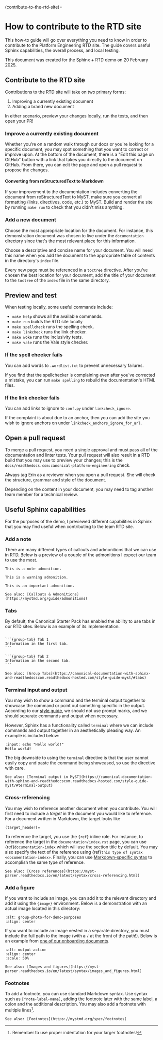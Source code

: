 (contribute-to-the-rtd-site)=
# How to contribute to the RTD site

This how-to guide will go over everything you need to know in order to
contribute to the Platform Engineering RTD site. The guide covers useful
Sphinx capabilities, the overall process, and local testing. 

This document was created for the Sphinx + RTD demo on 20 February 2025.
<!-- TODO: Add a link to the recording once it's available! -->

## Contribute to the RTD site

Contributions to the RTD site will take on two primary forms:
1. Improving a currently existing document
2. Adding a brand new document

In either scenario, preview your changes locally, run the tests, and then
open your PR!

### Improve a currently existing document

Whether you're on a random walk through our docs or you're looking for
a specific document, you may spot something that you want to correct or
improve upon. At the bottom of the document, there is a "Edit this page on GitHub"
button with a link that takes you directly to the document on GitHub. From there,
you can edit the page and open a pull request to propose the changes.

#### Converting from reStructuredText to Markdown

If your improvement to the documentation includes converting the document
from reStructuredText to MyST, make sure you convert all formatting (links, directives,
code, etc.) to MyST. Build and render the site by running `make run` to check
that you didn't miss anything.

### Add a new document

Choose the most appropriate location for the document. For instance,
this demonstration document was chosen to live under the `documentation` directory
since that's the most relevant place for this information. 

Choose a descriptive and concise name for your document. You will need this
name when you add the document to the appropriate table of contents in the
directory's `index` file. 

Every new page must be referenced in a `toctree` directive. After you've chosen
the best location for your document, add the title of your document to the
`toctree` of the `index` file in the same directory.

## Preview and test

When testing locally, some useful commands include:

* `make help` shows all the available commands.
* `make run` builds the RTD site locally
* `make spellcheck` runs the spelling check.
* `make linkcheck` runs the link checker.
* `make woke` runs the inclusivity tests.
* `make vale` runs the Vale style checker.

### If the spell checker fails

You can add words to `.wordlist.txt` to prevent unnecessary failures.

If you find that the spellchecker is complaining even after you've
corrected a mistake, you can run `make spelling` to rebuild the documentation's
HTML files. 

### If the link checker fails

You can add links to ignore to `conf.py` under `linkcheck_ignore`. 

If the complaint is about due to an anchor, then you can add the
site you wish to ignore anchors on under `linkcheck_anchors_ignore_for_url`.

## Open a pull request

To merge a pull request, you need a single approval and must pass all of
the documentation and linter tests. Your pull request will also result in a RTD
build that you may use to preview your changes; this is the 
`docs/readthedocs.com:canonical-platform-engineering` check. 

Always tag Erin as a reviewer when you open a pull request. She will check the
structure, grammar and style of the document. 

Depending on the content in your document, you may need to tag another team member
for a technical review.

## Useful Sphinx capabilities

For the purposes of the demo, I previewed different capabilities in Sphinx
that you may find useful when contributing to the team RTD site.

### Add a note

There are many different types of callouts and admonitions
that we can use in RTD. Below is a preview of a couple of the
admonitions I expect our team to use the most.

```{note}
This is a note admonition.
```

```{warning}
This is a warning admonition.
```

```{important}
This is an important admonition. 
```

```{seealso}
See also: [Callouts & Admonitions](https://mystmd.org/guide/admonitions)
```

### Tabs

By default, the Canonical Starter Pack has enabled the ability to use
tabs in our RTD sites. Below is an example of its implementation.

````{tabs}

```{group-tab} Tab 1
Information in the first tab.
```

```{group-tab} Tab 2
Information in the second tab.
```

````

```{seealso}
See also: [Group Tabs](https://canonical-documentation-with-sphinx-and-readthedocscom.readthedocs-hosted.com/style-guide-myst/#tabs)
```

### Terminal input and output

You may wish to show a command and the terminal output together to showcase
the command or point out something specific in the output. According to our
[style guide](https://docs.ubuntu.com/styleguide/en), we should not use
prompt marks, and we should separate commands and output when necessary. 

However, Sphinx has a functionality called `terminal` where we can include
commands and output together in an aesthetically pleasing way. An example is
included below:

```{terminal}
:input: echo "Hello world!"
Hello world!
```

The big downside to using the `terminal` directive is that the user cannot
easily copy and paste the command being showcased, so use the directive with care. 

```{seealso}
See also: [Terminal output in MyST](https://canonical-documentation-with-sphinx-and-readthedocscom.readthedocs-hosted.com/style-guide-myst/#terminal-output)
```

### Cross-referencing

You may wish to reference another document when you contribute. You will first
need to include a *target* in the document you would like to reference. For a
document written in Markdown, the target looks like

```
(target_header)=
```

To reference the target, you use the `{ref}` inline role. For instance, to reference
the target in the `documentation/index.rst` page, you can use {ref}`documentation-index`
which will use the section title by default. You may also specify the text of the
reference using {ref}`this type of syntax <documentation-index>`. Finally, you can use
[Markdown-specific syntax](documentation-index) to accomplish the same type of reference.

```{seealso}
See also: [Cross references](https://myst-parser.readthedocs.io/en/latest/syntax/cross-referencing.html)
```

### Add a figure

If you want to include an image, you can add it to the relevant directory and add it
using the `{image}` environment. Below is a demonstration with an actual image located
in this directory:

```{image} image.png
:alt: group-photo-for-demo-purposes
:align: center
```

If you want to include an image nested in a separate directory, you must include
the full path to the image (with a `/` at the front of the path!). Below is
an example from [one of our onboarding documents](tmate-debug-ssh-self-hosted-runners).

```{image} /onboarding/how-to/images/use-tmate-debug-ssh-with-self-hosted-runners-2.png
:alt: output-action
:align: center
:scale: 50%
```

```{seealso}
See also: [Images and figures](https://myst-parser.readthedocs.io/en/latest/syntax/images_and_figures.html)
```

### Footnotes

To add a footnote, you can use standard Markdown syntax. Use syntax such as
`[^note-label-name]`, adding the footnote later with the same label, a colon and
the additional description. You may also add a footnote with multiple
lines[^note].

[^note]: Remember to use proper indentation for your larger footnotes!

```{seealso}
See also: [Footnotes](https://mystmd.org/spec/footnotes)
```